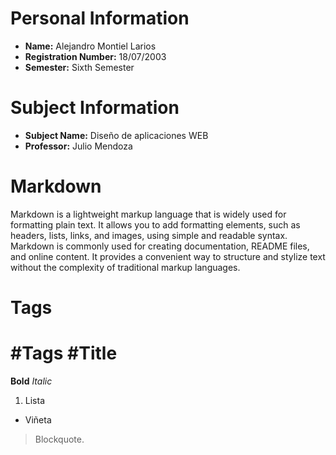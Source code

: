 # Personal Information

- **Name:** Alejandro Montiel Larios
- **Registration Number:** 18/07/2003
- **Semester:** Sixth Semester

# Subject Information

- **Subject Name:** Diseño de aplicaciones WEB
- **Professor:** Julio Mendoza

# Markdown

Markdown is a lightweight markup language that is widely used for formatting plain text. It allows you to add formatting elements, such as headers, lists, links, and images, using simple and readable syntax. Markdown is commonly used for creating documentation, README files, and online content. It provides a convenient way to structure and stylize text without the complexity of traditional markup languages.

# Tags
#Tags
#Title
===============
**Bold**
*Italic*
1. Lista
- Viñeta
> Blockquote.
